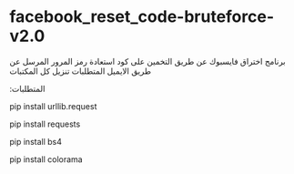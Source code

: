 # facebook_reset_code-bruteforce-v2.0


برنامج اختراق فايسبوك عن طريق التخمين على كود استعادة رمز المرور المرسل عن طريق الايميل 
المتطلبات تنزيل كل المكتبات


:المتطلبات


pip install urllib.request

pip install requests

pip install bs4 

pip install colorama
